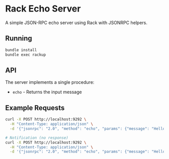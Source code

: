 # Rack Echo Server

A simple JSON-RPC echo server using Rack with JSONRPC helpers.

## Running

```sh
bundle install
bundle exec rackup
```

## API

The server implements a single procedure:

- `echo` - Returns the input message

## Example Requests

```sh
curl -X POST http://localhost:9292 \
  -H "Content-Type: application/json" \
  -d '{"jsonrpc": "2.0", "method": "echo", "params": {"message": "Hello, world!"}, "id": 1}'

# Notification (no response)
curl -X POST http://localhost:9292 \
  -H "Content-Type: application/json" \
  -d '{"jsonrpc": "2.0", "method": "echo", "params": {"message": "Hello, world!"}}'
```
